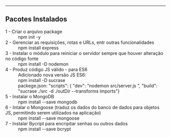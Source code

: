 <hr>
<h2>Pacotes Instalados</h2>
<dl>
<dt>1 - Criar o arquivo package</dt>
    <dd>npm init -y</dd>

<dt>2 - Gerenciar as requisições, rotas e URLs, entr outras funcionalidades</dt>    
    <dd>npm install express</dd>

<dt>3 - Instalar o módulo para reiniciar o servidor sempre que houver alteração no código fonte</dt>
    <dd>npm install -D nodemon</dd>

<dt>4 - Produz código JS válido  - para ES6</dt>
    <dd>Adicionado nova versão JS ES6:</dd>
    <dd>npm install -D sucrase<dd>
    <dd>packege.json:
        "scripts": {
        "dev": "nodemon src/server.js ",
        "build": "sucrase ./src -d ./outDir --transforms imports"}<dd>

<dt>5 - Instalar o MongoDB</dt>
    <dd>npm install --save mongodb</dt>

<dt>6 - Intalar o Mongoose (traduz os dados do banco de dados para objetos JS, permitindo serem utilizados na aplicação)</dt>
    <dd>npm install --save mongoose</dd>

<dt>7 - Instalar Bycript para encripitar senhas ou outros dados</dt>
    <dd>npm install --save bcrypt</dd>
</dl>
